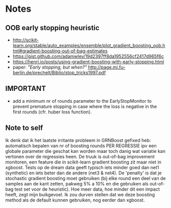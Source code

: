 # Notes

## OOB early stopping heuristic
* http://scikit-learn.org/stable/auto_examples/ensemble/plot_gradient_boosting_oob.html#gradient-boosting-out-of-bag-estimates
* https://gist.github.com/adamwlev/19d2397ff8da1952556cf2417d965f6c
* https://henri.io/posts/using-gradient-boosting-with-early-stopping.html
* paper: _"Early stopping, but when?"_ http://page.mi.fu-berlin.de/prechelt/Biblio/stop_tricks1997.pdf

## IMPORTANT
* add a minimum nr of rounds parameter to the EarlyStopMonitor to prevent premature stopping in case where the loss is negative in the first rounds (cfr. huber loss function).

## Note to self
Ik denk dat ik het laatste irritante probleem in GRNBoost gefixed heb: automatisch bepalen van nr of boosting rounds 
PER REGRESSIE ipv een globale parameter die geschat kan worden maar toch danig wat variatie kan vertonen over de 
regressies heen. De truuk is out-of-bag improvement monitoren, een feature die in scikit-learn gradient boosting zit 
maar niet in xgboost. Tests op de dream data geeft typisch iets minder goed dan net1 (synthetic) en iets beter dan de 
andere (net3 & net4). De 'penalty' is dat je stochastic gradient boosting moet gebruiken (bij elke round een deel van 
de samples aan de kant zetten, pakweg 5% a 10% en die gebruiken als out-of-bag test set voor de heuristic). 
Hoe meer data, hoe minder dit een impact heeft, zegt mijn buikgevoel. Ik zou durven stellen dat we deze boosting method 
als de default kunnen gebruiken, nog eerder dan xgboost. 
